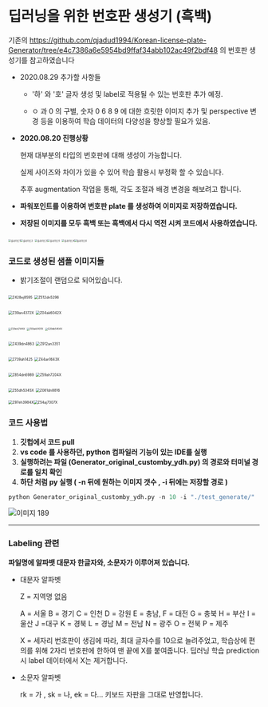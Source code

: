 # 딥러닝을 위한 번호판 생성기 (흑백)

기존의
 https://github.com/qjadud1994/Korean-license-plate-Generator/tree/e4c7386a6e5954bd9ffaf34abb102ac49f2bdf48 의 번호판 생성기를 참고하였습니다 

* 2020.08.29 추가할 사항들

  * '하' 와 '호' 글자 생성 및 label로 적용될 수 있는 번호판 추가 예정.

  * ㅇ 과 0 의 구별,  숫자 0  6 8 9 에 대한 흐릿한 이미지 추가 및 perspective 변경 등을 이용하여 학습 데이터의 다양성을 향상할 필요가 있음.

* **2020.08.20 진행상황**

  현재 대부분의 타입의 번호판에 대해 생성이 가능합니다.

  실제 사이즈와 차이가 있을 수 있어 학습 활용시 부정확 할 수 있습니다.

  추후 augmentation 작업을 통해, 각도 조절과 배경 변경을 해보려고 합니다.

* **파워포인트를 이용하여 번호판 plate 를 생성하여 이미지로 저장하였습니다.**



- **저장된 이미지를 모두 흑백 또는 흑백에서 다시 역전 시켜 코드에서 사용하였습니다.**

<img src="https://user-images.githubusercontent.com/58680436/90756872-d4132980-e317-11ea-9799-2b57256580e1.PNG" alt="슬라이드1" style="zoom:33%;" /><img src="https://user-images.githubusercontent.com/58680436/90756875-d5445680-e317-11ea-9f7c-c2901a96f5dd.PNG" alt="슬라이드2" style="zoom:33%;" />
<img src="https://user-images.githubusercontent.com/58680436/90756878-d5445680-e317-11ea-90ed-4bd953e28bc8.PNG" alt="슬라이드3" style="zoom:33%;" /><img src="https://user-images.githubusercontent.com/58680436/90756884-d6758380-e317-11ea-8cb7-d1b7af50b9ee.PNG" alt="슬라이드5" style="zoom:33%;" />
<img src="https://user-images.githubusercontent.com/58680436/90756881-d5dced00-e317-11ea-8307-eebdcfd1d7e6.PNG" alt="슬라이드4" style="zoom:33%;" /><img src="https://user-images.githubusercontent.com/58680436/90756885-d6758380-e317-11ea-9958-b18e900c4cc4.PNG" alt="슬라이드6" style="zoom:33%;" />



### 코드로 생성된 샘플 이미지들 

* 밝기조절이 랜덤으로 되어있습니다. 

<img src="https://user-images.githubusercontent.com/58680436/90756820-c8276780-e317-11ea-8a67-aacff2e88d0a.jpg" alt="Z428ej8595" style="zoom:50%;" /> <img src="https://user-images.githubusercontent.com/58680436/90756827-c8bffe00-e317-11ea-9a53-6b0d4e2d4ed1.jpg" alt="Z512dn5296" style="zoom:50%;" />

<img src="https://user-images.githubusercontent.com/58680436/90756830-c9589480-e317-11ea-9443-3650eaef0169.jpg" alt="Z39an4372X" style="zoom:50%;" /> <img src="https://user-images.githubusercontent.com/58680436/90756831-c9589480-e317-11ea-9d1c-c0507d9fa0e3.jpg" alt="Z04ak6042X" style="zoom:50%;" />

<img src="https://user-images.githubusercontent.com/58680436/90756832-c9f12b00-e317-11ea-848c-803d7d632f17.jpg" alt="Z29eh2144X" style="zoom: 33%;" /> <img src="https://user-images.githubusercontent.com/58680436/90756833-c9f12b00-e317-11ea-9986-b6ab5fe35497.jpg" alt="Z93ak0431X" style="zoom: 33%;" /> <img src="https://user-images.githubusercontent.com/58680436/90756835-ca89c180-e317-11ea-8716-e1b18ed42d0a.jpg" alt="G29dk5454X" style="zoom: 33%;" />


<img src="https://user-images.githubusercontent.com/58680436/90756837-ca89c180-e317-11ea-8223-a668c44fc1ce.jpg" alt="Z439dn4863" style="zoom: 50%;" /> <img src="https://user-images.githubusercontent.com/58680436/90756839-cb225800-e317-11ea-98cf-1c85377dd664.jpg" alt="Z912an3351" style="zoom: 50%;" />

<img src="https://user-images.githubusercontent.com/58680436/90756841-cbbaee80-e317-11ea-9055-a531ec88e497.jpg" alt="Z739ah1425" style="zoom: 50%;" /> <img src="https://user-images.githubusercontent.com/58680436/90756845-cbbaee80-e317-11ea-8920-337fbc7a26aa.jpg" alt="Z44an1643X" style="zoom: 50%;" />

<img src="https://user-images.githubusercontent.com/58680436/90756846-cc538500-e317-11ea-98f0-7be1654a8f9f.jpg" alt="Z854dn6989" style="zoom:50%;" /> <img src="https://user-images.githubusercontent.com/58680436/90756848-cc538500-e317-11ea-9a13-53bbb3a3d97b.jpg" alt="Z59ah7204X" style="zoom:50%;" />

<img src="https://user-images.githubusercontent.com/58680436/90756849-ccec1b80-e317-11ea-87c7-5326867daa5e.jpg" alt="Z55dh5345X" style="zoom:50%;" /> <img src="https://user-images.githubusercontent.com/58680436/90756850-ccec1b80-e317-11ea-9765-bbccbe30e8d5.jpg" alt="Z081dn8816" style="zoom:50%;" />

<img src="https://user-images.githubusercontent.com/58680436/90756853-cd84b200-e317-11ea-940e-aa2abc18dba3.jpg" alt="Z97eh3984X" style="zoom:50%;" /><img src="https://user-images.githubusercontent.com/58680436/90756858-ce1d4880-e317-11ea-9dca-1033790f2810.jpg" alt="Z54aj7307X" style="zoom:50%;" />



### 코드 사용법

1. **깃헙에서 코드 pull**
2. **vs code 를 사용하던, python 컴파일러 기능이 있는 IDE를 실행**
3. **실행하려는 파일 (Generator_original_customby_ydh.py) 의 경로와 터미널 경로를 일치 확인**
4. **하단 처럼 py 실행 ( -n 뒤에 원하는 이미지 갯수 , -i 뒤에는 저장할 경로 )**

```python
python Generator_original_customby_ydh.py -n 10 -i "./test_generate/"
```

![이미지 189](https://user-images.githubusercontent.com/58680436/90756981-fc028d00-e317-11ea-89b5-6474b515aaf9.png)



---

### Labeling 관련

**파일명에 알파뱃 대문자 한글자와, 소문자가 이루어져 있습니다.**

* 대문자 알파벳

  Z = 지역명 없음 

  A = 서울 B = 경기 C = 인천 D = 강원 E = 충남, F = 대전 G = 충북 H = 부산
  I = 울산  J  =대구 K = 경북 L = 경남 M = 전남 N = 광주 O = 전북 P = 제주

  X = 세자리 번호판이 생김에 따라, 최대 글자수를 10으로 늘려주었고, 학습상에 편의를 위해 
  2자리 번호판에 한하여 맨 끝에 X를 붙여줍니다.
  딥러닝 학습 prediction 시 label 데이터에서 X는 제거합니다. 

* 소문자 알파벳

  rk = 가 , sk = 나, ek = 다... 키보드 자판을 그대로 반영합니다. 